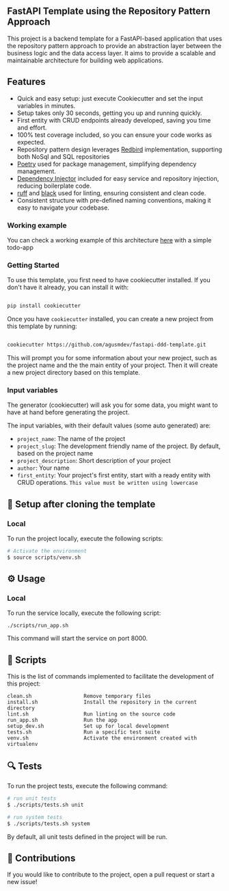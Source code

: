 ## FastAPI Template using the Repository Pattern Approach

This project is a backend template for a FastAPI-based application that uses the repository pattern approach to provide an abstraction layer between the business logic and the data access layer. It aims to provide a scalable and maintainable architecture for building web applications.


## Features

- Quick and easy setup: just execute Cookiecutter and set the input variables in minutes. 
- Setup takes only 30 seconds, getting you up and running quickly. 
- First entity with CRUD endpoints already developed, saving you time and effort. 
- 100% test coverage included, so you can ensure your code works as expected. 
- Repository pattern design leverages [Redbird](https://github.com/Miksus/red-bird) implementation, supporting both NoSql and SQL  repositories
- [Poetry](https://python-poetry.org/) used for package management, simplifying dependency management. 
- [Dependency Injector](https://python-dependency-injector.ets-labs.org/) included for easy service and repository injection,  reducing boilerplate code.
- [ruff](https://beta.ruff.rs/docs/) and [black](https://github.com/psf/black) used for linting, ensuring consistent and clean code. 
- Consistent structure with pre-defined naming conventions, making it easy to navigate your codebase. 


### Working example

You can check a working example of this architecture [here](https://github.com/agusmdev/todo-app) with a simple todo-app


### Getting Started

To use this template, you first need to have cookiecutter installed. If you don't have it already, you can install it with:

```bash

pip install cookiecutter

```

Once you have `cookiecutter` installed, you can create a new project from this template by running:

```bash

cookiecutter https://github.com/agusmdev/fastapi-ddd-template.git
```

This will prompt you for some information about your new project, such as the project name and the the main entity of your project. Then it will create a new project directory based on this template.


### Input variables

The generator (cookiecutter) will ask you for some data, you might want to have at hand before generating the project.

The input variables, with their default values (some auto generated) are:

* `project_name`: The name of the project
* `project_slug`: The development friendly name of the project. By default, based on the project name
* `project_description`: Short description of your project
* `author`: Your name
* `first_entity`: Your project's first entity, start with a ready entity with CRUD operations. `This value must be written using lowercase`


## 🍴 Setup after cloning the template

### Local 

To run the project locally, execute the following scripts:


```bash
# Activate the environment
$ source scripts/venv.sh
```

## ⚙️ Usage

### Local

To run the service locally, execute the following script:


```shell
./scripts/run_app.sh
```

This command will start the service on port 8000.


## 🔧 Scripts

This is the list of commands implemented to facilitate the development of this project:

```text
clean.sh                 Remove temporary files
install.sh               Install the repository in the current directory
lint.sh                  Run linting on the source code
run_app.sh               Run the app
setup_dev.sh             Set up for local development
tests.sh                 Run a specific test suite
venv.sh                  Activate the environment created with virtualenv
```

## 🔍 Tests

To run the project tests, execute the following command:

```bash
# run unit tests
$ ./scripts/tests.sh unit

# run system tests
$ ./scripts/tests.sh system
```

By default, all unit tests defined in the project will be run.


## 🤝 Contributions

If you would like to contribute to the project, open a pull request or start a new issue!




